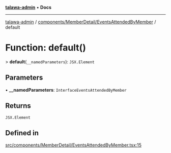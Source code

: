 [**talawa-admin**](../../../../README.md) • **Docs**

***

[talawa-admin](../../../../modules.md) / [components/MemberDetail/EventsAttendedByMember](../README.md) / default

# Function: default()

\> **default**(`__namedParameters`): `JSX.Element`

## Parameters

• **\_\_namedParameters**: `InterfaceEventsAttendedByMember`

## Returns

`JSX.Element`

## Defined in

[src/components/MemberDetail/EventsAttendedByMember.tsx:15](https://github.com/PalisadoesFoundation/talawa-admin/blob/ec91a82db6f7a7a061fbb4ea9639f2bff335faa5/src/components/MemberDetail/EventsAttendedByMember.tsx#L15)
